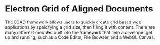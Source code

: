 # Electron Grid of Aligned Documents

The EGAD framework allows users to quickly create grid based web applications by speicifying a grid size, then filling it with content. There are many differnet modules built into the framework that help a developer get up and running, such as a Code Editor, File Browser, and a WebGL Canvas.
